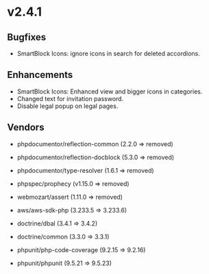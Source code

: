 # v2.4.1

## Bugfixes

- SmartBlock Icons: ignore icons in search for deleted accordions.

## Enhancements

- SmartBlock Icons: Enhanced view and bigger icons in categories.
- Changed text for invitation password.
- Disable legal popup on legal pages.


## Vendors

- phpdocumentor/reflection-common (2.2.0 => removed)
- phpdocumentor/reflection-docblock (5.3.0 => removed)
- phpdocumentor/type-resolver (1.6.1 => removed)
- phpspec/prophecy (v1.15.0 => removed)
- webmozart/assert (1.11.0 => removed)

- aws/aws-sdk-php (3.233.5 => 3.233.6)
- doctrine/dbal (3.4.1 => 3.4.2)
- doctrine/common (3.3.0 => 3.3.1)
- phpunit/php-code-coverage (9.2.15 => 9.2.16)
- phpunit/phpunit (9.5.21 => 9.5.23)